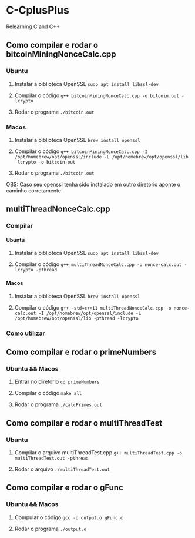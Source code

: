 # C-CplusPlus

Relearning C and C++

## Como compilar e rodar o bitcoinMiningNonceCalc.cpp

### Ubuntu

1. Instalar a biblioteca OpenSSL `sudo apt install libssl-dev`

2. Compilar o código `g++ bitcoinMiningNonceCalc.cpp -o bitcoin.out -lcrypto`

3. Rodar o programa `./bitcoin.out`

### Macos

1. Instalar a biblioteca OpenSSL `brew install openssl`

2. Compilar o código `g++ bitcoinMiningNonceCalc.cpp -I /opt/homebrew/opt/openssl/include -L /opt/homebrew/opt/openssl/lib -lcrypto -o bitcoin.out`

3. Rodar o programa `./bitcoin.out`

OBS: Caso seu openssl tenha sido instalado em outro diretorio aponte o caminho corretamente.

## multiThreadNonceCalc.cpp

### Compilar

#### Ubuntu

1. Instalar a biblioteca OpenSSL `sudo apt install libssl-dev`

2. Compilar o código `g++ multiThreadNonceCalc.cpp -o nonce-calc.out -lcrypto -pthread`

#### Macos

1. Instalar a biblioteca OpenSSL `brew install openssl`

2. Compilar o código `g++ -std=c++11 multiThreadNonceCalc.cpp -o nonce-calc.out -I /opt/homebrew/opt/openssl/include -L /opt/homebrew/opt/openssl/lib -pthread -lcrypto`

### Como utilizar

## Como compilar e rodar o primeNumbers

### Ubuntu && Macos

1. Entrar no diretorio `cd primeNumbers`

2. Compilar o código `make all`

3. Rodar o programa `./calcPrimes.out`

## Como compilar e rodar o multiThreadTest

### Ubuntu

1. Compilar o arquivo multiThreadTest.cpp `g++ multiThreadTest.cpp -o multiThreadTest.out -pthread`

2. Rodar o arquivo `./multiThreadTest.out`

## Como compilar e rodar o gFunc

### Ubuntu && Macos

1. Compular o código `gcc -o output.o gFunc.c`

2. Rodar o programa `./output.o`
